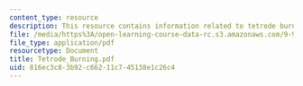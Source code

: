 ```yaml
---
content_type: resource
description: This resource contains information related to tetrode burning.
file: /media/https%3A/open-learning-course-data-rc.s3.amazonaws.com/9-96-experimental-methods-of-adjustable-tetrode-array-neurophysiology-january-iap-2001/816ec3c83b92c66211c745138e1c26c4_Tetrode_Burning.pdf
file_type: application/pdf
resourcetype: Document
title: Tetrode_Burning.pdf
uid: 816ec3c8-3b92-c662-11c7-45138e1c26c4
---
```

